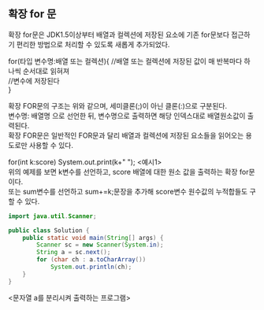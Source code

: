 ## 확장 for 문 
확장 for문은 JDK1.5이상부터 배열과 컬렉션에 저장된 요소에 기존 for문보다 접근하기 편리한 방법으로 처리할 수 있도록 새롭게 추가되었다.

for(타입 변수명:배열 또는 컬렉션){
  //배열 또는 컬렉션에 저장된 값이 매 반복마다 하나씩 순서대로 읽혀져    
  //변수에 저장된다    
}      
     
확장 FOR문의 구조는 위와 같으며, 세미클론(;)이 아닌 클론(:)으로 구분된다.    
변수명: 배열명 으로 선언한 뒤, 변수명으로 출력하면 해당 인덱스대로 배열원소값이 출력된다.    
확장 FOR문은 일반적인 FOR문과 달리 배열과 컬렉션에 저장된 요소들을 읽어오는 용도로만 사용할 수 있다.    
     
for(int k:score) 
  System.out.print(k+" ");
<예시1>    
위의 예제를 보면 k변수를 선언하고, score 배열에 대한 원소 값을 출력하는 확장 for문이다.    
또는 sum변수를 선언하고 sum+=k;문장을 추가해 score변수 원수값의 누적합들도 구할 수 있다.   

```java
import java.util.Scanner;

public class Solution {
    public static void main(String[] args) {
        Scanner sc = new Scanner(System.in);
        String a = sc.next();
        for (char ch : a.toCharArray())
            System.out.println(ch);
    }
}
```
<문자열 a를 분리시켜 출력하는 프로그램>          

      

